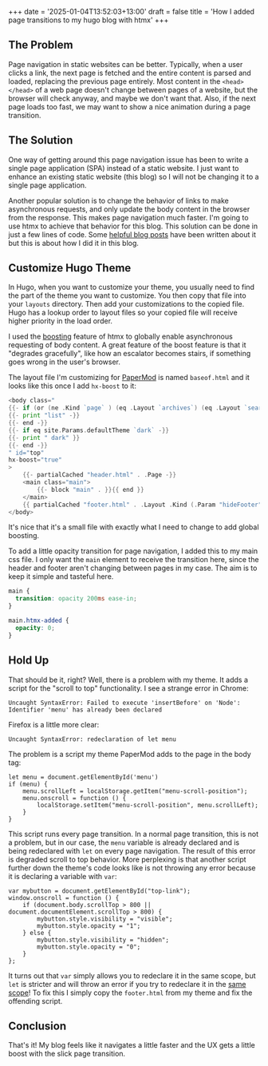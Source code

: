 +++
date = '2025-01-04T13:52:03+13:00'
draft = false
title = 'How I added page transitions to my hugo blog with htmx'
+++

## The Problem
Page navigation in static websites can be better. Typically, when a user clicks a link, the next page is fetched and the entire content is parsed and loaded, replacing the previous page entirely. Most content in the `<head></head>` of a web page doesn't change between pages of a website, but the browser will check anyway, and maybe we don't want that. Also, if the next page loads too fast, we may want to show a nice animation during a page transition.

## The Solution
One way of getting around this page navigation issue has been to write a single page application (SPA) instead of a static website. I just want to enhance an existing static website (this blog) so I will not be changing it to a single page application.

Another popular solution is to change the behavior of links to make asynchronous requests, and only update the body content in the browser from the response. This makes page navigation much faster. I'm going to use htmx to achieve that behavior for this blog. This solution can be done in just a few lines of code. Some [helpful blog posts](https://brandonrozek.com/blog/progressive-enhancement-page-transitions-hugo-htmx/) have been written about it but this is about how I did it in this blog.

## Customize Hugo Theme

In Hugo, when you want to customize your theme, you usually need to find the part of the theme you want to customize. You then copy that file into your `layouts` directory. Then add your customizations to the copied file. Hugo has a lookup order to layout files so your copied file will receive higher priority in the load order.

I used the [boosting](https://htmx.org/docs/#boosting) feature of htmx to globally enable asynchronous requesting of body content. A great feature of the boost feature is that it "degrades gracefully", like how an escalator becomes stairs, if something goes wrong in the user's browser.

The layout file I'm customizing for [PaperMod](https://adityatelange.github.io/hugo-PaperMod/) is named `baseof.html` and it looks like this once I add `hx-boost` to it:
```go
<body class="
{{- if (or (ne .Kind `page` ) (eq .Layout `archives`) (eq .Layout `search`)) -}}
{{- print "list" -}}
{{- end -}}
{{- if eq site.Params.defaultTheme `dark` -}}
{{- print " dark" }}
{{- end -}}
" id="top"
hx-boost="true"
>
    {{- partialCached "header.html" . .Page -}}
    <main class="main">
        {{- block "main" . }}{{ end }}
    </main>
    {{ partialCached "footer.html" . .Layout .Kind (.Param "hideFooter") (.Param "ShowCodeCopyButtons") -}}
</body>
```

It's nice that it's a small file with exactly what I need to change to add global boosting.

To add a little opacity transition for page navigation, I added this to my main css file. I only want the `main` element to receive the transition here, since the header and footer aren't changing between pages in my case. The aim is to keep it simple and tasteful here.

```css
main {
  transition: opacity 200ms ease-in;
}

main.htmx-added {
  opacity: 0;
}
```

## Hold Up
That should be it, right? Well, there is a problem with my theme. It adds a script for the "scroll to top" functionality. I see a strange error in Chrome:

```
Uncaught SyntaxError: Failed to execute 'insertBefore' on 'Node': Identifier 'menu' has already been declared
```

Firefox is a little more clear:
```
Uncaught SyntaxError: redeclaration of let menu
```

The problem is a script my theme PaperMod adds to the page in the body tag:
```JS
let menu = document.getElementById('menu')
if (menu) {
    menu.scrollLeft = localStorage.getItem("menu-scroll-position");
    menu.onscroll = function () {
        localStorage.setItem("menu-scroll-position", menu.scrollLeft);
    }
}
```
This script runs every page transition. In a normal page transition, this is not a problem, but in our case, the `menu` variable is already declared and is being redeclared with `let` on every page navigation. The result of this error is degraded scroll to top behavior. More perplexing is that another script further down the theme's code looks like is not throwing any error because it is declaring a variable with `var`:

```JS
var mybutton = document.getElementById("top-link");
window.onscroll = function () {
    if (document.body.scrollTop > 800 || document.documentElement.scrollTop > 800) {
        mybutton.style.visibility = "visible";
        mybutton.style.opacity = "1";
    } else {
        mybutton.style.visibility = "hidden";
        mybutton.style.opacity = "0";
    }
};
```

It turns out that `var` simply allows you to redeclare it in the same scope, but `let` is stricter and will throw an error if you try to redeclare it in the [same scope](https://developer.mozilla.org/en-US/docs/Web/JavaScript/Reference/Statements/let#redeclarations)! To fix this I simply copy the `footer.html` from my theme and fix the offending script.

## Conclusion

That's it! My blog feels like it navigates a little faster and the UX gets a little boost with the slick page transition.
